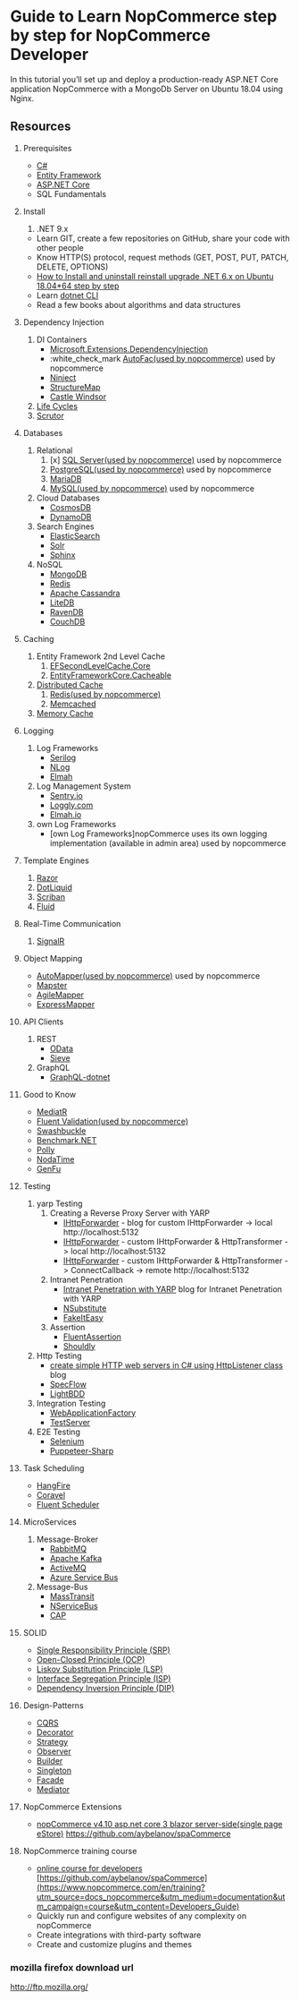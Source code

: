 # Guide to Learn NopCommerce step by step for NopCommerce Developer

In this tutorial you’ll set up and deploy a production-ready ASP.NET Core application NopCommerce with a MongoDb Server on Ubuntu 18.04 using Nginx.


## Resources

1. Prerequisites

   - [C#](https://www.pluralsight.com/paths/csharp)
   - [Entity Framework](https://www.pluralsight.com/search?q=entity%20framework%20core)
   - [ASP.NET Core](https://www.pluralsight.com/search?q=asp.net%20core)
   - SQL Fundamentals

2. Install
   1. .NET 9.x
   - Learn GIT, create a few repositories on GitHub, share your code with other people
   - Know HTTP(S) protocol, request methods (GET, POST, PUT, PATCH, DELETE, OPTIONS)
   - [How to Install and uninstall reinstall  upgrade .NET 6.x on Ubuntu 18.04*64 step by step](https://www.iaspnetcore.com/Blog/BlogPost/618a75d3635c733c81dc77c3/how-to-install-and-uninstall-reinstall-upgrade-net-6x-on-ubuntu-180464-step-by-step)
   - Learn [dotnet CLI](https://docs.microsoft.com/en-us/dotnet/core/tools/?tabs=netcore2x)
   - Read a few books about algorithms and data structures

3. Dependency Injection

   1. DI Containers
      - [Microsoft.Extensions.DependencyInjection](https://docs.microsoft.com/en-us/aspnet/core/fundamentals/dependency-injection?view=aspnetcore-2.2)
      - :white_check_mark [AutoFac(used by nopcommerce)](https://autofaccn.readthedocs.io/en/latest/integration/aspnetcore.html)   used by nopcommerce
      - [Ninject](http://www.ninject.org/)
      - [StructureMap](https://github.com/structuremap/structuremap)
      - [Castle Windsor](https://github.com/castleproject/Windsor)
   2. [Life Cycles](https://docs.microsoft.com/en-us/aspnet/core/fundamentals/dependency-injection?view=aspnetcore-2.2#service-lifetimes)
   3. [Scrutor](https://github.com/khellang/Scrutor)

4. Databases

   1. Relational
      1. [x] [SQL Server(used by nopcommerce)](https://www.microsoft.com/en-us/sql-server/sql-server-2017)   used by nopcommerce
      2. [PostgreSQL(used by nopcommerce)](https://www.postgresql.org/)  used by nopcommerce
      3. [MariaDB](https://mariadb.org/)
      4. [MySQL(used by nopcommerce)](https://www.mysql.com/)  used by nopcommerce
   2. Cloud Databases
      - [CosmosDB](https://docs.microsoft.com/en-us/azure/cosmos-db)
      - [DynamoDB](https://aws.amazon.com/dynamodb/)
   3. Search Engines
      - [ElasticSearch](https://www.elastic.co/)
      - [Solr](http://lucene.apache.org/solr/)
      - [Sphinx](http://sphinxsearch.com/)
   4. NoSQL
      - [MongoDB](https://docs.microsoft.com/en-us/aspnet/core/tutorials/first-mongo-app?view=aspnetcore-2.2&tabs=visual-studio)
      - [Redis](https://redis.io/)
      - [Apache Cassandra](http://cassandra.apache.org/)
      - [LiteDB](https://github.com/mbdavid/LiteDB)
      - [RavenDB](https://github.com/ravendb/ravendb)
      - [CouchDB](http://couchdb.apache.org/)

5. Caching

   1. Entity Framework 2nd Level Cache
      1. [EFSecondLevelCache.Core](https://github.com/VahidN/EFSecondLevelCache.Core)
      2. [EntityFrameworkCore.Cacheable](https://github.com/SteffenMangold/EntityFrameworkCore.Cacheable)
   2. [Distributed Cache](https://docs.microsoft.com/en-us/aspnet/core/performance/caching/distributed?view=aspnetcore-2.2)
      1. [Redis(used by nopcommerce)](https://redis.io/)
      2. [Memcached](https://memcached.org/)
   3. [Memory Cache](https://docs.microsoft.com/en-us/aspnet/core/performance/caching/memory?view=aspnetcore-2.2)

6. Logging

   1. Log Frameworks
      - [Serilog](https://github.com/serilog/serilog)
      - [NLog](https://github.com/NLog/NLog)
      - [Elmah](https://elmah.github.io/)
   2. Log Management System
      - [Sentry.io](http://sentry.io)
      - [Loggly.com](https://loggly.com)
      - [Elmah.io](http://elmah.io)
   3. own Log Frameworks
      - [own Log Frameworks]nopCommerce uses its own logging implementation (available in admin area)   used by nopcommerce

7. Template Engines
   1. [Razor](https://docs.microsoft.com/en-us/aspnet/core/mvc/views/razor?view=aspnetcore-2.2)
   2. [DotLiquid](https://github.com/dotliquid/dotliquid)
   3. [Scriban](https://github.com/lunet-io/scriban)
   4. [Fluid](https://github.com/sebastienros/fluid)
8. Real-Time Communication

   1. [SignalR](https://docs.microsoft.com/en-us/aspnet/core/signalr)

9. Object Mapping

   - [AutoMapper(used by nopcommerce)](https://github.com/AutoMapper/AutoMapper)  used by nopcommerce
   - [Mapster](https://github.com/MapsterMapper/Mapster)
   - [AgileMapper](https://github.com/agileobjects/AgileMapper)
   - [ExpressMapper](http://expressmapper.org/)

10. API Clients

    1. REST
       - [OData](https://blogs.msdn.microsoft.com/odatateam/2018/07/03/asp-net-core-odata-now-available/)
       - [Sieve](https://github.com/Biarity/Sieve)
    2. GraphQL
       - [GraphQL-dotnet](https://github.com/graphql-dotnet/graphql-dotnet)

11. Good to Know

    - [MediatR](https://github.com/jbogard/MediatR)
    - [Fluent Validation(used by nopcommerce)](https://github.com/JeremySkinner/FluentValidation)
    - [Swashbuckle](https://github.com/domaindrivendev/Swashbuckle.AspNetCore)
    - [Benchmark.NET](https://github.com/dotnet/BenchmarkDotNet)
    - [Polly](https://github.com/App-vNext/Polly)
    - [NodaTime](https://github.com/nodatime/nodatime)
    - [GenFu](https://github.com/MisterJames/GenFu)

12. Testing

    1. yarp Testing
       1. Creating a Reverse Proxy Server with YARP
          - [IHttpForwarder](https://www.cnblogs.com/TianFang/p/16357549.html)  - blog for custom IHttpForwarder -> local http://localhost:5132 
          - [IHttpForwarder](https://microsoft.github.io/reverse-proxy/articles/direct-forwarding.html) - custom IHttpForwarder & HttpTransformer -> local http://localhost:5132 
          - [IHttpForwarder](https://blog.csdn.net/sD7O95O/article/details/118616751)  - custom IHttpForwarder & HttpTransformer -> ConnectCallback -> remote http://localhost:5132 
       2. Intranet Penetration
          - [Intranet Penetration with YARP](https://blog.csdn.net/sD7O95O/article/details/118616751)  blog for Intranet Penetration with YARP  
          - [NSubstitute](https://github.com/nsubstitute/NSubstitute)
          - [FakeItEasy](https://github.com/FakeItEasy/FakeItEasy)
       3. Assertion
          - [FluentAssertion](https://github.com/fluentassertions/fluentassertions)
          - [Shouldly](https://github.com/shouldly/shouldly)
    2. Http Testing
       - [create simple HTTP web servers in C# using HttpListener class](https://www.iaspnetcore.com/blogpost-65e9b9ab4cc16d028431b9c7-create-simple-http-web-servers-in-c-using-httplistener-class)  blog
       - [SpecFlow](https://github.com/techtalk/SpecFlow/tree/DotNetCore)
       - [LightBDD](https://github.com/LightBDD/LightBDD)
    3. Integration Testing
       - [WebApplicationFactory](https://docs.microsoft.com/en-us/aspnet/core/test/integration-tests?view=aspnetcore-2.2)
       - [TestServer](https://koukia.ca/integration-testing-in-asp-net-core-2-0-51d14ede3968)
    4. E2E Testing
       - [Selenium](https://www.automatetheplanet.com/webdriver-dotnetcore2/)
       - [Puppeteer-Sharp](https://github.com/kblok/puppeteer-sharp)

13. Task Scheduling

    - [HangFire](https://github.com/HangfireIO/Hangfire)
    - [Coravel](https://github.com/jamesmh/coravel)
    - [Fluent Scheduler](https://github.com/fluentscheduler/FluentScheduler)
    
14. MicroServices

    1. Message-Broker
       - [RabbitMQ](https://www.rabbitmq.com/tutorials/tutorial-one-dotnet.html)
       - [Apache Kafka](https://github.com/confluentinc/confluent-kafka-dotnet)
       - [ActiveMQ](https://github.com/apache/activemq)
       - [Azure Service Bus](https://docs.microsoft.com/en-us/azure/service-bus-messaging/service-bus-messaging-overview)
    2. Message-Bus
       - [MassTransit](https://github.com/MassTransit/MassTransit)
       - [NServiceBus](https://github.com/Particular/NServiceBus)
       - [CAP](https://github.com/dotnetcore/CAP)

15. SOLID

    - [Single Responsibility Principle (SRP)](https://www.dotnetcurry.com/software-gardening/1148/solid-single-responsibility-principle)
    - [Open-Closed Principle (OCP)](https://www.dotnetcurry.com/software-gardening/1176/solid-open-closed-principle)
    - [Liskov Substitution Principle (LSP)](https://www.dotnetcurry.com/software-gardening/1235/liskov-substitution-principle-lsp-solid-patterns)
    - [Interface Segregation Principle (ISP)](https://www.dotnetcurry.com/software-gardening/1257/interface-segregation-principle-isp-solid-principle)
    - [Dependency Inversion Principle (DIP)](https://www.dotnetcurry.com/software-gardening/1284/dependency-injection-solid-principles)

16. Design-Patterns
    - [CQRS](https://docs.microsoft.com/en-us/azure/architecture/patterns/cqrs)
    - [Decorator](https://www.dofactory.com/net/decorator-design-pattern)
    - [Strategy](https://www.dofactory.com/net/strategy-design-pattern)
    - [Observer](https://www.dofactory.com/net/observer-design-pattern)
    - [Builder](https://www.dofactory.com/net/builder-design-pattern)
    - [Singleton](https://www.dofactory.com/net/singleton-design-pattern)
    - [Facade](https://www.dofactory.com/net/facade-design-pattern)
    - [Mediator](https://www.dofactory.com/net/mediator-design-pattern)
17. NopCommerce Extensions
     - [nopCommerce v4.10 asp.net core 3 blazor server-side(single page eStore)](https://github.com/aybelanov/spaCommerce)  https://github.com/aybelanov/spaCommerce
18. NopCommerce training course
     - [online course for developers](https://www.nopcommerce.com/en/training?utm_source=docs_nopcommerce&utm_medium=documentation&utm_campaign=course&utm_content=Developers_Guide)  [https://github.com/aybelanov/spaCommerce](https://www.nopcommerce.com/en/training?utm_source=docs_nopcommerce&utm_medium=documentation&utm_campaign=course&utm_content=Developers_Guide)
     - Quickly run and configure websites of any complexity on nopCommerce
     - Create integrations with third-party software
     - Create and customize plugins and themes
    
    



### mozilla firefox download url


<a href="http://ftp.mozilla.org/" target="_blank">http://ftp.mozilla.org/</a>



